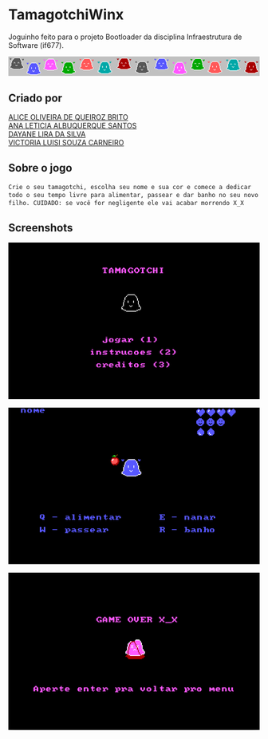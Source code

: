 # TamagotchiWinx
Joguinho feito para o projeto Bootloader da disciplina Infraestrutura de Software (if677).
<p align="center">
  <img src="/imagens/tamagotchis.png" alt="tamagotchis"/>
</p>

## Criado por
[ALICE OLIVEIRA DE QUEIROZ BRITO](https://github.com/aliceoq)  
[ANA LETICIA ALBUQUERQUE SANTOS](https://github.com/aninhalbuquerque)  
[DAYANE LIRA DA SILVA](https://github.com/deyenelira)  
[VICTORIA LUISI SOUZA CARNEIRO](https://github.com/vlsc)  

## Sobre o jogo
	Crie o seu tamagotchi, escolha seu nome e sua cor e comece a dedicar todo o seu tempo livre para alimentar, passear e dar banho no seu novo filho. CUIDADO: se você for negligente ele vai acabar morrendo X_X
	
## Screenshots
<p align="center">
  <img src="/imagens/menu.png" alt="tela menu"/>
</p>

<p align="center">
  <img src="/imagens/comendo.png" alt="jogo tamagotchi comendo"/>
</p>

<p align="center">
  <img src="/imagens/gameover.png" alt="tela game over"/>
</p>

